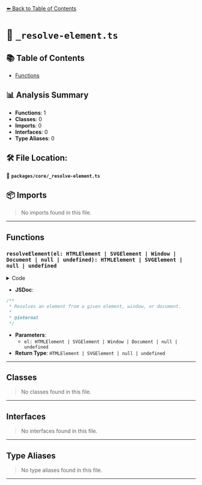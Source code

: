 [⬅️ Back to Table of Contents](../../index.md)

# 📄 `_resolve-element.ts`

## 📚 Table of Contents

- [Functions](#functions)

## 📊 Analysis Summary

- **Functions**: 1
- **Classes**: 0
- **Imports**: 0
- **Interfaces**: 0
- **Type Aliases**: 0

## 🛠️ File Location:
📂 **`packages/core/_resolve-element.ts`**

## 📦 Imports

> No imports found in this file.


---

## Functions

### `resolveElement(el: HTMLElement | SVGElement | Window | Document | null | undefined): HTMLElement | SVGElement | null | undefined`

<details><summary>Code</summary>

```ts
export function resolveElement(
  el: HTMLElement | SVGElement | Window | Document | null | undefined,
): HTMLElement | SVGElement | null | undefined {
  if (typeof Window !== 'undefined' && el instanceof Window)
    return el.document.documentElement

  if (typeof Document !== 'undefined' && el instanceof Document)
    return el.documentElement

  return el as HTMLElement | SVGElement | null | undefined
}
```
</details>

- **JSDoc**:
```ts
/**
 * Resolves an element from a given element, window, or document.
 *
 * @internal
 */
```

- **Parameters**:
  - `el: HTMLElement | SVGElement | Window | Document | null | undefined`
- **Return Type**: `HTMLElement | SVGElement | null | undefined`

---

## Classes

> No classes found in this file.


---

## Interfaces

> No interfaces found in this file.


---

## Type Aliases

> No type aliases found in this file.


---